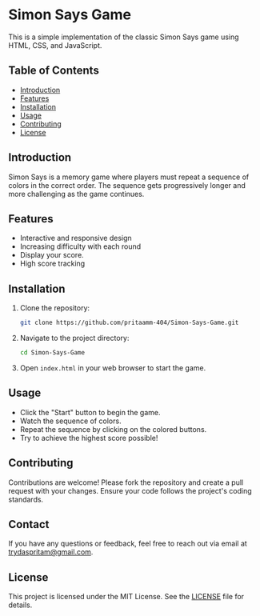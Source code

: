 # Simon Says Game

This is a simple implementation of the classic Simon Says game using HTML, CSS, and JavaScript.

## Table of Contents
- [Introduction](#introduction)
- [Features](#features)
- [Installation](#installation)
- [Usage](#usage)
- [Contributing](#contributing)
- [License](#license)

## Introduction
Simon Says is a memory game where players must repeat a sequence of colors in the correct order. The sequence gets progressively longer and more challenging as the game continues.

## Features
- Interactive and responsive design
- Increasing difficulty with each round
- Display your score.
- High score tracking

## Installation
1. Clone the repository:
    ```bash
    git clone https://github.com/pritaamm-404/Simon-Says-Game.git
    ```
2. Navigate to the project directory:
    ```bash
    cd Simon-Says-Game
    ```
3. Open `index.html` in your web browser to start the game.

## Usage
- Click the "Start" button to begin the game.
- Watch the sequence of colors.
- Repeat the sequence by clicking on the colored buttons.
- Try to achieve the highest score possible!

## Contributing
Contributions are welcome! Please fork the repository and create a pull request with your changes. Ensure your code follows the project's coding standards.

## Contact

If you have any questions or feedback, feel free to reach out via email at [trydaspritam@gmail.com](mailto:trydaspritam@gmail.com).

## License
This project is licensed under the MIT License. See the [LICENSE](LICENSE) file for details.